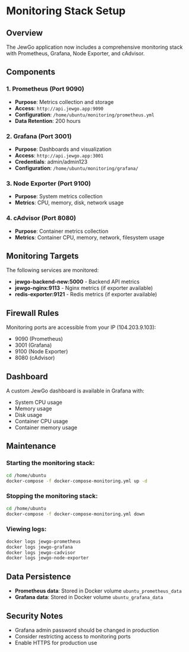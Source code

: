 # Monitoring Stack Setup

## Overview
The JewGo application now includes a comprehensive monitoring stack with Prometheus, Grafana, Node Exporter, and cAdvisor.

## Components

### 1. Prometheus (Port 9090)
- **Purpose**: Metrics collection and storage
- **Access**: `http://api.jewgo.app:9090`
- **Configuration**: `/home/ubuntu/monitoring/prometheus.yml`
- **Data Retention**: 200 hours

### 2. Grafana (Port 3001)
- **Purpose**: Dashboards and visualization
- **Access**: `http://api.jewgo.app:3001`
- **Credentials**: admin/admin123
- **Configuration**: `/home/ubuntu/monitoring/grafana/`

### 3. Node Exporter (Port 9100)
- **Purpose**: System metrics collection
- **Metrics**: CPU, memory, disk, network usage

### 4. cAdvisor (Port 8080)
- **Purpose**: Container metrics collection
- **Metrics**: Container CPU, memory, network, filesystem usage

## Monitoring Targets

The following services are monitored:
- **jewgo-backend-new:5000** - Backend API metrics
- **jewgo-nginx:9113** - Nginx metrics (if exporter available)
- **redis-exporter:9121** - Redis metrics (if exporter available)

## Firewall Rules

Monitoring ports are accessible from your IP (104.203.9.103):
- 9090 (Prometheus)
- 3001 (Grafana)
- 9100 (Node Exporter)
- 8080 (cAdvisor)

## Dashboard

A custom JewGo dashboard is available in Grafana with:
- System CPU usage
- Memory usage
- Disk usage
- Container CPU usage
- Container memory usage

## Maintenance

### Starting the monitoring stack:
```bash
cd /home/ubuntu
docker-compose -f docker-compose-monitoring.yml up -d
```

### Stopping the monitoring stack:
```bash
cd /home/ubuntu
docker-compose -f docker-compose-monitoring.yml down
```

### Viewing logs:
```bash
docker logs jewgo-prometheus
docker logs jewgo-grafana
docker logs jewgo-cadvisor
docker logs jewgo-node-exporter
```

## Data Persistence

- **Prometheus data**: Stored in Docker volume `ubuntu_prometheus_data`
- **Grafana data**: Stored in Docker volume `ubuntu_grafana_data`

## Security Notes

- Grafana admin password should be changed in production
- Consider restricting access to monitoring ports
- Enable HTTPS for production use
